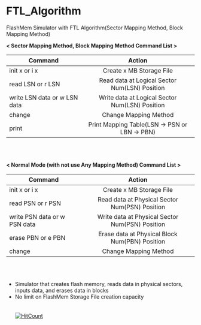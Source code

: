 # FTL_Algorithm
FlashMem Simulator with FTL Algorithm(Sector Mapping Method, Block Mapping Method)

<strong>< Sector Mapping Method, Block Mapping Method Command List ></strong>

| Command | Action |
|---|:---:|
| init x or i x | Create x MB Storage File |
| read LSN or r LSN | Read data at Logical Sector Num(LSN) Position |
| write LSN data or w LSN data | Write data at Logical Sector Num(LSN) Position |
| change | Change Mapping Method |
| print | Print Mapping Table(LSN -> PSN or LBN -> PBN) |

<br></br>

<strong>< Normal Mode (with not use Any Mapping Method) Command List ></strong>
  
| Command | Action |
|---|:---:|
| init x or i x | Create x MB Storage File |
| read PSN or r PSN | Read data at Physical Sector Num(PSN) Position |
| write PSN data or w PSN data | Write data at Physical Sector Num(PSN) Position |
| erase PBN or e PBN | Erase data at Physical Block Num(PBN) Position |
| change | Change Mapping Method |

<br></br>


- Simulator that creates flash memory, reads data in physical sectors, inputs data, and erases data in blocks
- No limit on FlashMem Storage File creation capacity<br>
<br></br>
[![HitCount](http://hits.dwyl.io/hyung8789/FTL_Algorithm.svg)](http://hits.dwyl.io/hyung8789/FTL_Algorithm)
